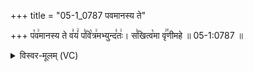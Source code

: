 +++
title = "05-1_0787 पवमानस्य ते"

+++
प꣡व꣢मानस्य ते व꣣यं꣢ प꣣वि꣡त्र꣢मभ्युन्द꣣तः꣢। स꣣खित्व꣡मा वृ꣢꣯णीमहे ॥ 05-1:0787 ॥

<details><summary>विस्वर-मूलम् (VC)</summary>

पवमानस्य ते वयं पवित्रमभ्युन्दतः । सखित्वमा वृणीमहे ॥७८७॥
</details>